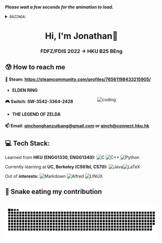***Please wait a few seconds for the animation to load.***

<details>
  <summary><code>BAZINGA</code>:</summary>
  <img src = "https://github.com/qinchonghanzuibang/qinchonghanzuibang/raw/main/assets/hello.gif", alt="Profile animation">
</details>
<h1 align="center">Hi, I'm Jonathan👋</h1>
<h3 align="center">FDFZ/FDIS 2022 → HKU B25 BEng</h3>


## 😰 How to reach me

#### 🔞 Steam: **https://steamcommunity.com/profiles/76561198433215905/**
- **ELDEN RING**

<img align="right" alt="coding" width="200" src="https://mir-s3-cdn-cf.behance.net/project_modules/max_1200/06f21a161921919.63cd7887d0a70.gif">

#### 🎮 Switch: **SW-3542-3364-2428**

- **THE LEGEND OF ZELDA**
#### 📫 Email: **qinchonghanzuibang@gmail.com or qinch@connect.hku.hk**

## 💻 Tech Stack:
Learned from **HKU (ENGG1330, ENGG1340):** ![C](https://img.shields.io/badge/c-%2300599C.svg?style=for-the-badge&logo=c&logoColor=white) ![C++](https://img.shields.io/badge/c++-%2300599C.svg?style=for-the-badge&logo=c%2B%2B&logoColor=white)  ![Python](https://img.shields.io/badge/python-3670A0?style=for-the-badge&logo=python&logoColor=ffdd54) 

Currently learning at **UC, Berkeley (CS61bl, CS70):** ![Java](https://img.shields.io/badge/java-%23ED8B00.svg?style=for-the-badge&logo=java&logoColor=white)![LaTeX](https://img.shields.io/badge/latex-%23008080.svg?style=for-the-badge&logo=latex&logoColor=white)

Out of **interests:** ![Markdown](https://img.shields.io/badge/markdown-%23000000.svg?style=for-the-badge&logo=markdown&logoColor=white)  ![Alfred](https://img.shields.io/badge/alfred-%235C1F87.svg?style=for-the-badge&logo=alfred) ![LINUX](https://img.shields.io/badge/Linux-FCC624?style=for-the-badge&logo=linux&logoColor=black)

<div align="left">
  <h2>🐍 Snake eating my contribution</h2>
  <br>
  <img alt="snake eating my contribution" src="https://github.com/qinchonghanzuibang/qinchonghanzuibang/blob/output/github-contribution-grid-snake.svg">
  <br>
  <br>
  <br>
</div>